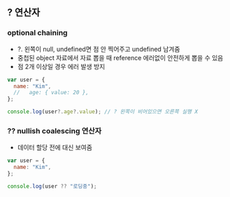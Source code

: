 ## ? 연산자

### optional chaining

- ?. 왼쪽이 null, undefined면 점 안 찍어주고 undefined 남겨줌
- 중첩된 object 자료에서 자료 뽑을 때 reference 에러없이 안전하게 뽑을 수 있음
- 점 2개 이상일 경우 에러 발생 방지

```javascript
var user = {
  name: "Kim",
  //   age: { value: 20 },
};

console.log(user?.age?.value); // ? 왼쪽이 비어있으면 오른쪽 실행 X
```

### ?? nullish coalescing 연산자

- 데이터 할당 전에 대신 보여줌

```javascript
var user = {
  name: "Kim",
};

console.log(user ?? "로딩중");
```
